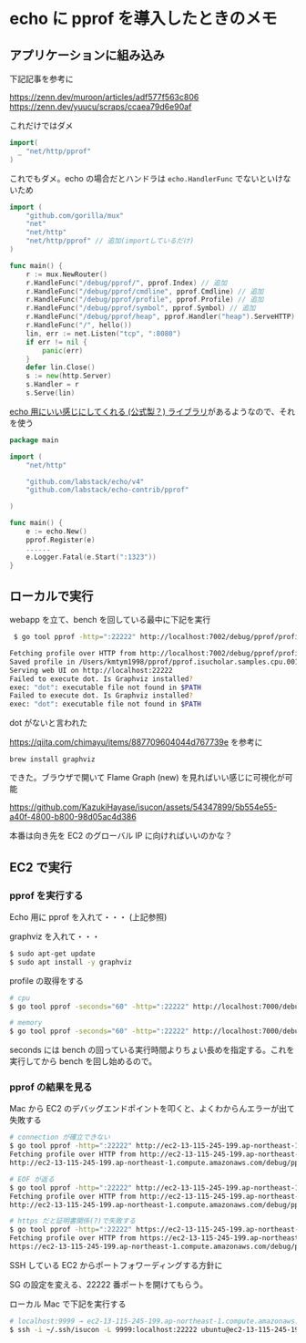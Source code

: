 # echo に pprof を導入したときのメモ

## アプリケーションに組み込み

下記記事を参考に

https://zenn.dev/muroon/articles/adf577f563c806
https://zenn.dev/yuucu/scraps/ccaea79d6e90af

これだけではダメ

```go
import(
  _ "net/http/pprof"
)
```

これでもダメ。echo の場合だとハンドラは `echo.HandlerFunc` でないといけないため

```go
import (
    "github.com/gorilla/mux"
    "net"
    "net/http"
    "net/http/pprof" // 追加(importしているだけ)
)

func main() {
    r := mux.NewRouter()
    r.HandleFunc("/debug/pprof/", pprof.Index) // 追加
    r.HandleFunc("/debug/pprof/cmdline", pprof.Cmdline) // 追加
    r.HandleFunc("/debug/pprof/profile", pprof.Profile) // 追加
    r.HandleFunc("/debug/pprof/symbol", pprof.Symbol) // 追加
    r.HandleFunc("/debug/pprof/heap", pprof.Handler("heap").ServeHTTP) // 追加
    r.HandleFunc("/", hello())
    lin, err := net.Listen("tcp", ":8080")
    if err != nil {
        panic(err)
    }
    defer lin.Close()
    s := new(http.Server)
    s.Handler = r
    s.Serve(lin)
```

[echo 用にいい感じにしてくれる (公式製？) ライブラリ](https://github.com/labstack/echo-contrib)があるようなので、それを使う

```go
package main

import (
	"net/http"

	"github.com/labstack/echo/v4"
	"github.com/labstack/echo-contrib/pprof"

)

func main() {
	e := echo.New()
	pprof.Register(e)
    ......
	e.Logger.Fatal(e.Start(":1323"))
}
```

## ローカルで実行

webapp を立て、bench を回している最中に下記を実行

```sh
 $ go tool pprof -http=":22222" http://localhost:7002/debug/pprof/profile

Fetching profile over HTTP from http://localhost:7002/debug/pprof/profile
Saved profile in /Users/kmtym1998/pprof/pprof.isucholar.samples.cpu.001.pb.gz
Serving web UI on http://localhost:22222
Failed to execute dot. Is Graphviz installed?
exec: "dot": executable file not found in $PATH
Failed to execute dot. Is Graphviz installed?
exec: "dot": executable file not found in $PATH
```

dot がないと言われた

https://qiita.com/chimayu/items/887709604044d767739e を参考に

```
brew install graphviz
```

できた。ブラウザで開いて Flame Graph (new) を見ればいい感じに可視化が可能

https://github.com/KazukiHayase/isucon/assets/54347899/5b554e55-a40f-4800-b800-98d05ac4d386

本番は向き先を EC2 のグローバル IP に向ければいいのかな？

## EC2 で実行

### pprof を実行する

Echo 用に pprof を入れて・・・ (上記参照)

graphviz を入れて・・・

```sh
$ sudo apt-get update
$ sudo apt install -y graphviz
```

profile の取得をする

```sh
# cpu
$ go tool pprof -seconds="60" -http=":22222" http://localhost:7000/debug/pprof/profile

# memory
$ go tool pprof -seconds="60" -http=":22222" http://localhost:7000/debug/pprof/heap
```

seconds には bench の回っている実行時間よりちょい長めを指定する。これを実行してから bench を回し始めるので。

### pprof の結果を見る

Mac から EC2 のデバッグエンドポイントを叩くと、よくわからんエラーが出て失敗する

```sh
# connection が確立できない
$ go tool pprof -http=":22222" http://ec2-13-115-245-199.ap-northeast-1.compute.amazonaws.com/debug/pprof/profile
Fetching profile over HTTP from http://ec2-13-115-245-199.ap-northeast-1.compute.amazonaws.com/debug/pprof/profile
http://ec2-13-115-245-199.ap-northeast-1.compute.amazonaws.com/debug/pprof/profile: Get "http://ec2-13-115-245-199.ap-northeast-1.compute.amazonaws.com/debug/pprof/profile": read tcp 10.100.65.217:55283->13.115.245.199:80: read: connection reset by peer

# EOF が返る
$ go tool pprof -http=":22222" http://ec2-13-115-245-199.ap-northeast-1.compute.amazonaws.com/debug/pprof/profile
Fetching profile over HTTP from http://ec2-13-115-245-199.ap-northeast-1.compute.amazonaws.com/debug/pprof/profile
http://ec2-13-115-245-199.ap-northeast-1.compute.amazonaws.com/debug/pprof/profile: Get "http://ec2-13-115-245-199.ap-northeast-1.compute.amazonaws.com/debug/pprof/profile": EOF

# https だと証明書関係(?)で失敗する
$ go tool pprof -http=":22222" https://ec2-13-115-245-199.ap-northeast-1.compute.amazonaws.com/debug/pprof/profile
Fetching profile over HTTP from https://ec2-13-115-245-199.ap-northeast-1.compute.amazonaws.com/debug/pprof/profile
https://ec2-13-115-245-199.ap-northeast-1.compute.amazonaws.com/debug/pprof/profile: Get "https://ec2-13-115-245-199.ap-northeast-1.compute.amazonaws.com/debug/pprof/profile": tls: failed to verify certificate: x509: "*.t.isucon.dev" certificate is not standards compliant
```

SSH している EC2 からポートフォワーディングする方針に

SG の設定を変える、22222 番ポートを開けてもらう。

ローカル Mac で下記を実行する

```sh
# localhost:9999 → ec2-13-115-245-199.ap-northeast-1.compute.amazonaws.com:22222 に転送できるようになる
$ ssh -i ~/.ssh/isucon -L 9999:localhost:22222 ubuntu@ec2-13-115-245-199.ap-northeast-1.compute.amazonaws.com
```
